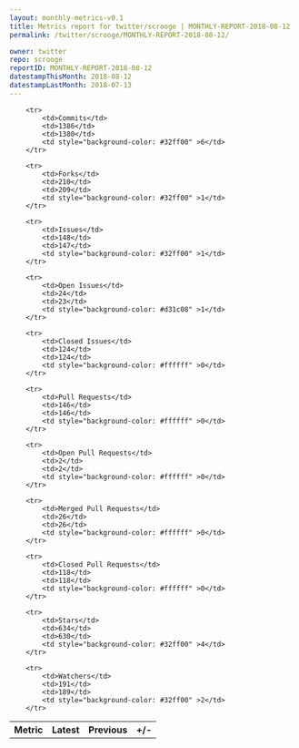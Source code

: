 ```yaml
---
layout: monthly-metrics-v0.1
title: Metrics report for twitter/scrooge | MONTHLY-REPORT-2018-08-12 | 2018-08-12
permalink: /twitter/scrooge/MONTHLY-REPORT-2018-08-12/

owner: twitter
repo: scrooge
reportID: MONTHLY-REPORT-2018-08-12
datestampThisMonth: 2018-08-12
datestampLastMonth: 2018-07-13
---
```



<table style="width: 100%;">
    <tr>
        <th>Metric</th>
        <th>Latest</th>
        <th>Previous</th>
        <th>+/-</th>
    </tr>

        <tr>
            <td>Commits</td>
            <td>1386</td>
            <td>1380</td>
            <td style="background-color: #32ff00" >6</td>
        </tr>
        
        <tr>
            <td>Forks</td>
            <td>210</td>
            <td>209</td>
            <td style="background-color: #32ff00" >1</td>
        </tr>
        
        <tr>
            <td>Issues</td>
            <td>148</td>
            <td>147</td>
            <td style="background-color: #32ff00" >1</td>
        </tr>
        
        <tr>
            <td>Open Issues</td>
            <td>24</td>
            <td>23</td>
            <td style="background-color: #d31c08" >1</td>
        </tr>
        
        <tr>
            <td>Closed Issues</td>
            <td>124</td>
            <td>124</td>
            <td style="background-color: #ffffff" >0</td>
        </tr>
        
        <tr>
            <td>Pull Requests</td>
            <td>146</td>
            <td>146</td>
            <td style="background-color: #ffffff" >0</td>
        </tr>
        
        <tr>
            <td>Open Pull Requests</td>
            <td>2</td>
            <td>2</td>
            <td style="background-color: #ffffff" >0</td>
        </tr>
        
        <tr>
            <td>Merged Pull Requests</td>
            <td>26</td>
            <td>26</td>
            <td style="background-color: #ffffff" >0</td>
        </tr>
        
        <tr>
            <td>Closed Pull Requests</td>
            <td>118</td>
            <td>118</td>
            <td style="background-color: #ffffff" >0</td>
        </tr>
        
        <tr>
            <td>Stars</td>
            <td>634</td>
            <td>630</td>
            <td style="background-color: #32ff00" >4</td>
        </tr>
        
        <tr>
            <td>Watchers</td>
            <td>191</td>
            <td>189</td>
            <td style="background-color: #32ff00" >2</td>
        </tr>
        
</table>
